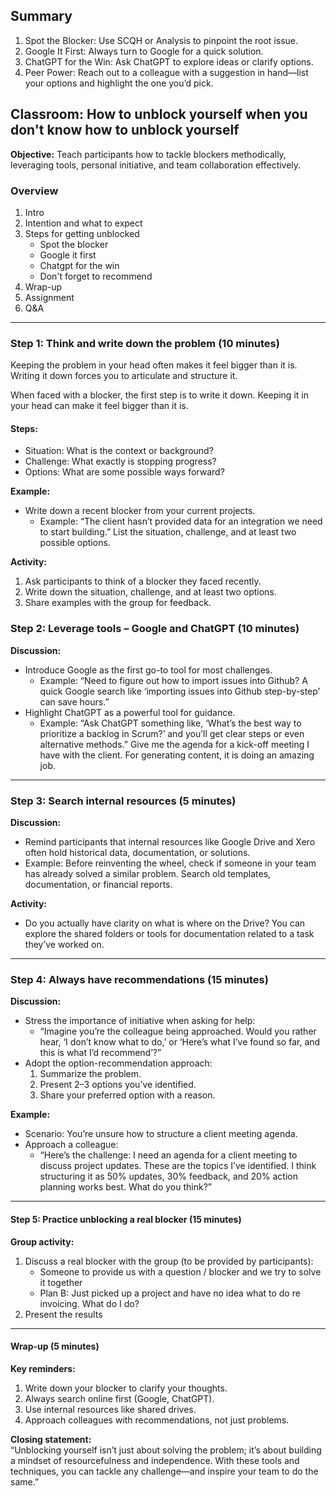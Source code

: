 ## Summary

1. Spot the Blocker: Use SCQH or Analysis to pinpoint the root issue.
2. Google It First: Always turn to Google for a quick solution.
3. ChatGPT for the Win: Ask ChatGPT to explore ideas or clarify options.
4. Peer Power: Reach out to a colleague with a suggestion in hand—list your options and highlight the one you’d pick.

## Classroom: How to unblock yourself when you don't know how to unblock yourself 

**Objective:** Teach participants how to tackle blockers methodically, leveraging tools, personal initiative, and team collaboration effectively.  

### Overview 

1. Intro
2. Intention and what to expect
3. Steps for getting unblocked
   * Spot the blocker
   * Google it first
   * Chatgpt for the win
   * Don't forget to recommend
4. Wrap-up
5. Assignment
6. Q&A

---

### **Step 1: Think and write down the problem (10 minutes)**  

Keeping the problem in your head often makes it feel bigger than it is. Writing it down forces you to articulate and structure it.

When faced with a blocker, the first step is to write it down. Keeping it in your head can make it feel bigger than it is.

#### Steps:

- Situation: What is the context or background?
- Challenge: What exactly is stopping progress?
- Options: What are some possible ways forward?

**Example:**  
- Write down a recent blocker from your current projects.
   - Example: “The client hasn’t provided data for an integration we need to start building.”
List the situation, challenge, and at least two possible options.

**Activity:**  
1. Ask participants to think of a blocker they faced recently.  
2. Write down the situation, challenge, and at least two options.  
3. Share examples with the group for feedback.


### **Step 2: Leverage tools – Google and ChatGPT (10 minutes)**  
**Discussion:**  
- Introduce Google as the first go-to tool for most challenges.  
  - Example: “Need to figure out how to import issues into Github? A quick Google search like ‘importing issues into Github step-by-step’ can save hours.”  
- Highlight ChatGPT as a powerful tool for guidance.  
  - Example: “Ask ChatGPT something like, ‘What’s the best way to prioritize a backlog in Scrum?’ and you’ll get clear steps or even alternative methods.”  Give me the agenda for a kick-off meeting I have with the client. For generating content, it is doing an amazing job. 

---

### **Step 3: Search internal resources (5 minutes)**  
**Discussion:**  
- Remind participants that internal resources like Google Drive and Xero often hold historical data, documentation, or solutions.  
- Example: Before reinventing the wheel, check if someone in your team has already solved a similar problem. Search old templates, documentation, or financial reports. 

**Activity:**  
- Do you actually have clarity on what is where on the Drive? You can explore the shared folders or tools for documentation related to a task they’ve worked on.  

---

### **Step 4: Always have recommendations (15 minutes)**  
**Discussion:**  
- Stress the importance of initiative when asking for help:  
  - “Imagine you’re the colleague being approached. Would you rather hear, ‘I don’t know what to do,’ or ‘Here’s what I’ve found so far, and this is what I’d recommend’?”  
- Adopt the option-recommendation approach:  
  1. Summarize the problem.  
  2. Present 2–3 options you’ve identified.  
  3. Share your preferred option with a reason.  

**Example:**  
- Scenario: You’re unsure how to structure a client meeting agenda.  
- Approach a colleague:  
  - “Here’s the challenge: I need an agenda for a client meeting to discuss project updates. These are the topics I’ve identified. I think structuring it as 50% updates, 30% feedback, and 20% action planning works best. What do you think?”  

---

#### **Step 5: Practice unblocking a real blocker (15 minutes)**  
**Group activity:**  
1. Discuss a real blocker with the group (to be provided by participants):  
   - Someone to provide us with a question / blocker and we try to solve it together
   - Plan B: Just picked up a project and have no idea what to do re invoicing. What do I do?
2. Present the results

---

#### **Wrap-up (5 minutes)**  
**Key reminders:**  
1. Write down your blocker to clarify your thoughts.  
2. Always search online first (Google, ChatGPT).  
3. Use internal resources like shared drives.  
4. Approach colleagues with recommendations, not just problems.  

**Closing statement:**  
“Unblocking yourself isn’t just about solving the problem; it’s about building a mindset of resourcefulness and independence. With these tools and techniques, you can tackle any challenge—and inspire your team to do the same.”
